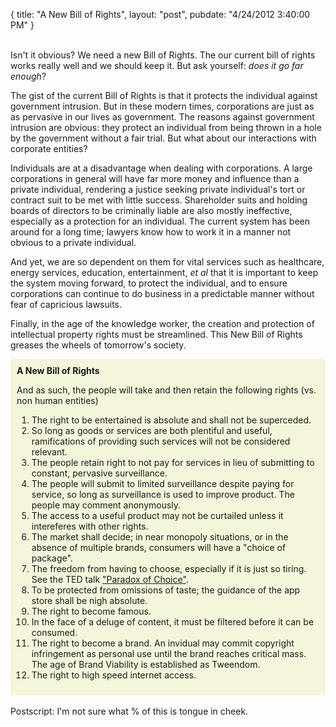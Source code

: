 {
   title: "A New Bill of Rights",
   layout: "post",
   pubdate: "4/24/2012 3:40:00 PM"
}


<br>
Isn't it obvious? We need a new Bill of Rights. The our current bill of rights works really well and we should keep it.  But ask yourself: <i>does it go far enough</i>?

<p>The gist of the current Bill of Rights is that it protects the individual against government intrusion.  But in these modern times, corporations are just as as pervasive in our 
lives as government.  The reasons against government intrusion are obvious: they protect an individual from being thrown in a hole by the government without a fair trial.  But what about 
our interactions with corporate entities?
</p>

<p>
Individuals are at a disadvantage when dealing with corporations.  A large corporations in general will have far more money and influence than a private individual, rendering a justice seeking 
private individual's tort or contract suit to be met with little success.  Shareholder suits and holding boards of directors to be criminally liable are also mostly ineffective, especially as a 
protection for an individual.  The current system has been around for a long time; lawyers know how to work it in a manner not obvious to a private individual.
</p>

<p>
And yet, we are so dependent on them for vital services such as healthcare, energy services, education, entertainment, <i>et al</i> that it is important to keep the system moving forward, to protect
the individual, and to ensure corporations can continue to do business in a predictable manner without fear of capricious lawsuits.
</p>

<p>
Finally, in the age of the knowledge worker, the creation and protection of intellectual property rights must be streamlined.  This New Bill of Rights greases the wheels of tomorrow's society.
</p>

<div style="padding:10px;background-color:beige;">
<b>A New Bill of Rights</b>

<p>And as such, the people will take and then retain the following rights (vs. non human entities)</p>

<ol type=1>

<li>The right to be entertained is absolute and shall not be superceded.</li>

<li>So long as goods or services are both plentiful and useful, ramifications of providing such services will not be considered relevant.</li>

<li>The people retain right to not pay for services in lieu of submitting to constant, pervasive surveillance.</li>

<li>The people will submit to limited surveillance despite paying for service, so long as surveillance is used to improve product.  The people may comment anonymously.</li>

<li>The access to a useful product may not be curtailed unless it intereferes with other rights.</li>

<li>The market shall decide; in near monopoly situations, or in the absence of multiple brands, consumers will have a "choice of package".</li>

<li>The freedom from having to choose, especially if it is just so tiring.  See the TED talk <a href="http://www.ted.com/talks/barry_schwartz_on_the_paradox_of_choice.html">"Paradox of Choice"</a>.</li>

<li>To be protected from omissions of taste; the guidance of the app store shall be nigh absolute.</li>

<li>The right to become famous.</li>

<li>In the face of a deluge of content, it must be filtered before it can be consumed.</li>

<li>The right to become a brand.  An invidual may commit copyright infringement as personal use until the brand reaches critical mass.  The age of Brand Viability is established as Tweendom.</li>

<li>The right to high speed internet access.</li>

</ol>

</div>

<br>
Postscript: I'm not sure what % of this is tongue in cheek.

